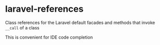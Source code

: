 # laravel-references
Class references for the Laravel default facades
and methods that invoke `__call` of a class

This is convenient for IDE code completion